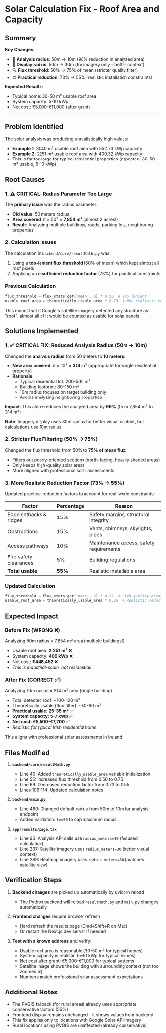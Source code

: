 # Solar Calculation Fix - Roof Area and Capacity

## Summary

**Key Changes:**
- 🎯 **Analysis radius**: 50m → 10m (96% reduction in analyzed area)
- 📸 **Display radius**: 50m → 30m (for imagery only - better context)
- 🔍 **Flux threshold**: 50% → 75% of mean (stricter quality filter)
- ⚖️ **Practical reduction**: 73% → 55% (realistic installation constraints)

**Expected Results:**
- Typical home: 30-50 m² usable roof area
- System capacity: 5-10 kWp
- Net cost: €5,000-€11,000 (after grant)

---

## Problem Identified

The solar analysis was producing unrealistically high values:
- **Example 1**: 3040 m² usable roof area with 552.73 kWp capacity
- **Example 2**: 2251 m² usable roof area with 409.32 kWp capacity
- This is far too large for typical residential properties (expected: 30-50 m² usable, 5-10 kWp)

## Root Causes

### 1. ⚠️ CRITICAL: Radius Parameter Too Large
The **primary issue** was the radius parameter:
- **Old value**: 50 meters radius
- **Area covered**: π × 50² = **7,854 m²** (almost 2 acres!)
- **Result**: Analyzing multiple buildings, roads, parking lots, neighboring properties

### 2. Calculation Issues
The calculation in `backend/core/resultMath.py` was:
1. Using a **too-lenient flux threshold** (50% of mean) which kept almost all roof pixels
2. Applying an **insufficient reduction factor** (73%) for practical constraints

### Previous Calculation
```python
flux_threshold = flux_stats.get('mean', 0) * 0.50  # Too lenient
usable_roof_area = theoretically_usable_area * 0.73  # Not realistic enough
```

This meant that if Google's satellite imagery detected any structure as "roof", almost all of it would be counted as usable for solar panels.

## Solutions Implemented

### 1. ✅ CRITICAL FIX: Reduced Analysis Radius (50m → 10m)
Changed the **analysis radius** from 50 meters to **10 meters**:
- **New area covered**: π × 10² = **314 m²** (appropriate for single residential property)
- **Rationale**: 
  - Typical residential lot: 200-500 m²
  - Building footprint: 80-150 m²
  - 10m radius focuses on target building only
  - Avoids analyzing neighboring properties

**Impact**: This alone reduces the analyzed area by **96%** (from 7,854 m² to 314 m²)

**Note**: Imagery display uses 30m radius for better visual context, but calculations use 10m radius

### 2. Stricter Flux Filtering (50% → 75%)
Changed the flux threshold from 50% to **75% of mean flux**:
- Filters out poorly-oriented sections (north-facing, heavily shaded areas)
- Only keeps high-quality solar areas
- More aligned with professional solar assessments

### 3. More Realistic Reduction Factor (73% → 55%)
Updated practical reduction factors to account for real-world constraints:

| Factor | Percentage | Reason |
|--------|-----------|---------|
| Edge setbacks & ridges | 15% | Safety margins, structural integrity |
| Obstructions | 15% | Vents, chimneys, skylights, pipes |
| Access pathways | 10% | Maintenance access, safety requirements |
| Fire safety clearances | 5% | Building regulations |
| **Total usable** | **55%** | Realistic installable area |

### Updated Calculation
```python
flux_threshold = flux_stats.get('mean', 0) * 0.75  # High-quality areas only
usable_roof_area = theoretically_usable_area * 0.55  # Realistic reduction
```

## Expected Impact

### Before Fix (WRONG ❌)
Analyzing 50m radius = 7,854 m² area (multiple buildings!)
- Usable roof area: **2,251 m²** ❌
- System capacity: **409 kWp** ❌
- Net cost: **€448,452** ❌
- _This is industrial-scale, not residential!_

### After Fix (CORRECT ✅)
Analyzing 10m radius = 314 m² area (single building)
- Total detected roof: ~100-120 m²
- Theoretically usable (flux filter): ~50-60 m²
- **Practical usable: 25-35 m²** ✅
- **System capacity: 5-7 kWp** ✅
- **Net cost: €5,500-€7,700** ✅
- _Realistic for typical Irish residential home_

This aligns with professional solar assessments in Ireland.

## Files Modified

1. **`backend/core/resultMath.py`**
   - Line 40: Added `theoretically_usable_area` variable initialization
   - Line 55: Increased flux threshold from 0.50 to 0.75
   - Line 69: Decreased reduction factor from 0.73 to 0.55
   - Lines 106-114: Updated calculation notes

2. **`backend/main.py`**
   - Line 460: Changed default radius from 50m to 10m for analysis endpoint
   - Added validation: `le=50` to cap maximum radius

3. **`app/results/page.tsx`**
   - Line 90: Analysis API calls use `radius_meters=10` (focused calculation)
   - Line 237: Satellite imagery uses `radius_meters=30` (better visual context)
   - Line 289: Heatmap imagery uses `radius_meters=30` (matches satellite view)

## Verification Steps

1. **Backend changes** are picked up automatically by uvicorn reload
   - The Python backend will reload `resultMath.py` and `main.py` changes automatically

2. **Frontend changes** require browser refresh
   - Hard refresh the results page (Cmd+Shift+R on Mac)
   - Or restart the Next.js dev server if needed

3. **Test with a known address** and verify:
   - Usable roof area is reasonable (30-50 m² for typical homes)
   - System capacity is realistic (5-10 kWp for typical homes)
   - Net cost after grant: €5,000-€11,000 for typical systems
   - Satellite image shows the building with surrounding context (not too zoomed in)
   - Numbers match professional solar assessment expectations

## Additional Notes

- The PVGIS fallback (for rural areas) already uses appropriate conservative factors (55%)
- Frontend display remains unchanged - it shows values from backend
- This fix applies only to locations with Google Solar API imagery
- Rural locations using PVGIS are unaffected (already conservative)
